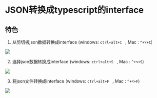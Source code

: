 
# JSON转换成typescript的interface

## 特色

1. 从剪切板json数据转换成interface  (windows: `ctrl+alt+C ` , Mac : `^+⌥+C`)

![](https://user-gold-cdn.xitu.io/2020/6/10/1729d10869716f54?w=360&h=240&f=gif&s=153424)

2. 选择json数据转换成interface (windows: `ctrl+alt+S ` , Mac : `^+⌥+S`)

![](https://user-gold-cdn.xitu.io/2020/6/10/1729d10d702f391a?w=360&h=240&f=gif&s=147274)


3. 将json文件转换成interface   (windows: `ctrl+alt+F ` , Mac : `^+⌥+F`)

![](https://user-gold-cdn.xitu.io/2020/6/10/1729d11313973504?w=360&h=240&f=gif&s=163609)
